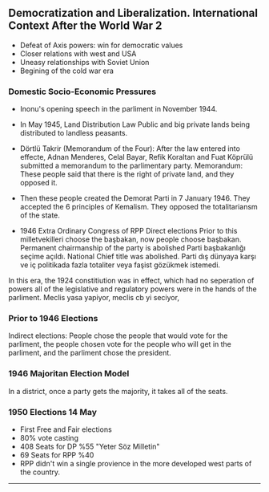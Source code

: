 ## Democratization and Liberalization. International Context After the World War 2
* Defeat of Axis powers: win for democratic values
* Closer relations with west and USA
* Uneasy relationships with Soviet Union
* Begining of the cold war era

### Domestic Socio-Economic Pressures
* Inonu's opening speech in the parliment in November 1944.
* In May 1945, Land Distribution Law
	Public and big private lands being distributed to landless peasants.
* Dörtlü Takrir (Memorandum of the Four): After the law entered into effecte, Adnan Menderes, Celal Bayar, Refik Koraltan and Fuat Köprülü submitted a memorandum to the parlimentary party. 
	Memorandum: These people said that there is the right of private land, and they opposed it.

* Then these people created the Demorat Parti in 7 January 1946.
	They accepted the 6 principles of Kemalism.
	They opposed the totalitariansm of the state.

* 1946 Extra Ordinary Congress of RPP
	Direct elections
		Prior to this milletvekilleri choose the başbakan, now people choose başbakan.
	Permanent chairmanship of the party is abolished
		Parti başbakanlığı seçime açıldı.
	National Chief title was abolished.
		Parti dış dünyaya karşı ve iç politikada fazla totaliter veya faşist gözükmek istemedi.

In this era, the 1924 constitiution was in effect, which had no seperation of powers all of the legislative and regulatory powers were in the hands of the parliment.
Meclis yasa yapiyor, meclis cb yi seciyor, 

### Prior to 1946 Elections
Indirect elections: People chose the people that would vote for the parliment, the people chosen vote for the people who will get in the parliment, and the parliment chose the president.

### 1946 Majoritan Election Model
In a district, once a party gets the majority, it takes all of the seats.

### 1950 Elections 14 May
* First Free and Fair elections
* 80% vote casting
* 408 Seats for DP %55 "Yeter Söz Milletin"
* 69 Seats for RPP %40
* RPP didn't win a single provience in the more developed west parts of the country.
------





